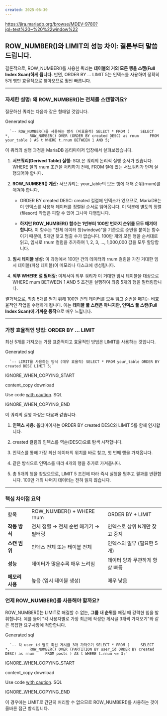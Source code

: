 ```yaml
---
created: 2025-06-30
---
```

https://jira.mariadb.org/browse/MDEV-9780?jql=text%20~%20%22window%22
## ROW_NUMBER()와 LIMIT의 성능 차이: 결론부터 말씀드립니다.

결론적으로, ROW_NUMBER()를 사용한 쿼리는 **테이블의 거의 모든 행을 스캔(Full Index Scan)하게 됩니다.** 반면, ORDER BY ... LIMIT 5는 인덱스를 사용하여 정확히 5개 행만 효율적으로 찾아오므로 훨씬 빠릅니다.

---

### 자세한 설명: 왜 ROW_NUMBER()는 전체를 스캔할까요?

질문하신 쿼리는 다음과 같은 형태일 것입니다.

Generated sql

      `-- ROW_NUMBER()를 사용하는 방식 (비효율적) SELECT * FROM (     SELECT         *,         ROW_NUMBER() OVER (ORDER BY created DESC) as rnum     FROM your_table ) AS t WHERE t.rnum BETWEEN 1 AND 5;`
    

이 쿼리의 실행 과정을 MariaDB 옵티마이저 입장에서 살펴보겠습니다.

1. **서브쿼리(Derived Table) 실행:** SQL은 쿼리의 논리적 실행 순서가 있습니다. WHERE 절의 rnum 조건을 처리하기 전에, FROM 절에 있는 서브쿼리가 먼저 실행되어야 합니다.
    
2. **ROW_NUMBER() 계산:** 서브쿼리는 your_table의 모든 행에 대해 순위(rnum)를 매겨야 합니다.
    
    - ORDER BY created DESC: created 컬럼에 인덱스가 있으므로, MariaDB는 이 인덱스를 사용해 데이터를 정렬된 순서로 읽어옵니다. 이 덕분에 별도의 정렬(filesort) 작업은 피할 수 있어 그나마 다행입니다.
        
    - **하지만 ROW_NUMBER() 함수는 1번부터 100만 번까지 순위를 모두 매겨야 합니다.** 이 함수는 "전체 데이터 창(window)"을 기준으로 순번을 붙이는 함수이기 때문에, 5개만 찾고 멈출 수가 없습니다. 100만 개의 모든 행을 순서대로 읽고, 임시로 rnum 컬럼을 추가하여 1, 2, 3, ..., 1,000,000 값을 모두 할당합니다.
        
3. **임시 테이블 생성:** 이 과정에서 100만 건의 데이터와 rnum 컬럼을 가진 거대한 임시 테이블(파생 테이블)이 메모리나 디스크에 생성됩니다.
    
4. **외부 WHERE 절 필터링:** 이제서야 외부 쿼리가 이 거대한 임시 테이블을 대상으로 WHERE rnum BETWEEN 1 AND 5 조건을 실행하여 최종 5개의 행을 필터링합니다.
    

결과적으로, 최종 5개를 얻기 위해 100만 건의 데이터를 모두 읽고 순번을 매기는 비효율적인 작업을 수행하게 됩니다. 이는 **테이블 풀 스캔은 아니지만, 인덱스 풀 스캔(Full Index Scan)에 가까운 동작**으로 매우 느립니다.

---

### 가장 효율적인 방법: ORDER BY ... LIMIT

최신 5개를 가져오는 가장 표준적이고 효율적인 방법은 LIMIT를 사용하는 것입니다.

Generated sql

      `-- LIMIT를 사용하는 방식 (매우 효율적) SELECT * FROM your_table ORDER BY created DESC LIMIT 5;`
    

IGNORE_WHEN_COPYING_START

content_copy download

Use code [with caution](https://support.google.com/legal/answer/13505487). SQL

IGNORE_WHEN_COPYING_END

이 쿼리의 실행 과정은 다음과 같습니다.

1. **인덱스 사용:** 옵티마이저는 ORDER BY created DESC와 LIMIT 5를 함께 인지합니다.
    
2. created 컬럼의 인덱스를 역순(DESC)으로 탐색 시작합니다.
    
3. 인덱스를 통해 가장 최신 데이터의 위치를 바로 찾고, 첫 번째 행을 가져옵니다.
    
4. 같은 방식으로 인덱스를 따라 4개의 행을 추가로 가져옵니다.
    
5. 총 5개의 행을 찾았으므로, LIMIT 5 조건에 따라 즉시 실행을 멈추고 결과를 반환합니다. 100만 개의 나머지 데이터는 전혀 읽지 않습니다.
    

---

### 핵심 차이점 요약

|   |   |   |
|---|---|---|
|항목|ROW_NUMBER() + WHERE rnum|ORDER BY + LIMIT|
|**작동 방식**|전체 정렬 → 전체 순번 매기기 → 필터링|인덱스로 상위 N개만 찾고 중지|
|**스캔 범위**|인덱스 전체 또는 테이블 전체|인덱스의 일부 (필요한 5개)|
|**성능**|데이터가 많을수록 매우 느려짐|데이터 양과 무관하게 항상 빠름|
|**메모리 사용**|높음 (임시 테이블 생성)|매우 낮음|

### 언제 ROW_NUMBER()를 사용해야 할까요?

ROW_NUMBER()는 LIMIT로 해결할 수 없는, **그룹 내 순위**를 매길 때 강력한 힘을 발휘합니다. 예를 들어 "각 사용자별로 가장 최근에 작성한 게시글 3개씩 가져오기"와 같은 복잡한 요구사항에 적합합니다.

Generated sql

      `-- 각 user_id 별로 최신 게시글 3개 가져오기 SELECT * FROM (     SELECT         *,         ROW_NUMBER() OVER (PARTITION BY user_id ORDER BY created DESC) as rnum     FROM posts ) AS t WHERE t.rnum <= 3;`
    

IGNORE_WHEN_COPYING_START

content_copy download

Use code [with caution](https://support.google.com/legal/answer/13505487). SQL

IGNORE_WHEN_COPYING_END

이 경우에는 LIMIT로 간단히 처리할 수 없으므로 ROW_NUMBER()를 사용하는 것이 올바른 접근 방식입니다.